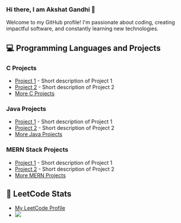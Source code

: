 ### Hi there, I am Akshat Gandhi 👋

Welcome to my GitHub profile! I'm passionate about coding, creating impactful software, and constantly learning new technologies.

## 💻 Programming Languages and Projects

### C Projects
- [Project 1](URL-to-project-1) - Short description of Project 1
- [Project 2](URL-to-project-2) - Short description of Project 2
- [More C Projects](URL-to-c-projects)

### Java Projects
- [Project 1](URL-to-project-1) - Short description of Project 1
- [Project 2](URL-to-project-2) - Short description of Project 2
- [More Java Projects](URL-to-java-projects)

### MERN Stack Projects
- [Project 1](URL-to-project-1) - Short description of Project 1
- [Project 2](URL-to-project-2) - Short description of Project 2
- [More MERN Projects](URL-to-mern-projects)

## 🌟 LeetCode Stats
- [My LeetCode Profile](https://leetcode.com/u/AkshatG6/)
- ![](https://leetcard.jacoblin.cool/akshatg6leetcode?site=cn)



<!--
**AkshatG6/AkshatG6** is a ✨ _special_ ✨ repository because its `README.md` (this file) appears on your GitHub profile.

Here are some ideas to get you started:

- 🔭 I’m currently working on ...
- 🌱 I’m currently learning ...
- 👯 I’m looking to collaborate on ...
- 🤔 I’m looking for help with ...
- 💬 Ask me about ...
- 📫 How to reach me: ...
- 😄 Pronouns: ...
- ⚡ Fun fact: ...
-->

